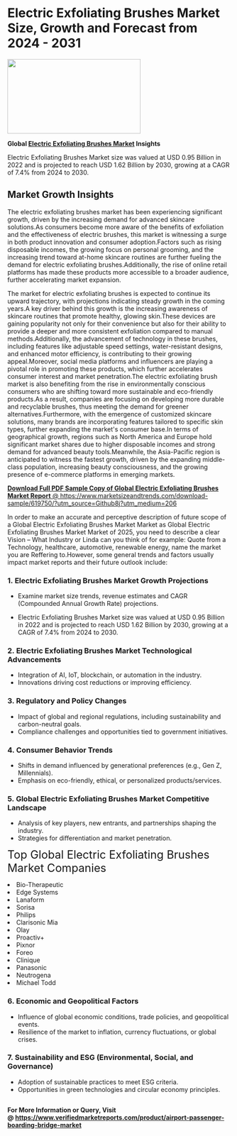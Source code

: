 <H1>Electric Exfoliating Brushes Market Size, Growth and Forecast from 2024 - 2031</H1><img class="aligncenter size-medium wp-image-584254" src="https://thirdeyenews.in/wp-content/uploads/2024/09/Global-Market-Research-300x168.jpeg" alt="" width="300" height="168" /><p><strong>Global&nbsp;<a href="https://www.marketsizeandtrends.com/download-sample/619750/?utm_source=Github8j?utm_medium=206">Electric Exfoliating Brushes Market</a> Insights</strong></p><p>Electric Exfoliating Brushes Market size was valued at USD 0.95 Billion in 2022 and is projected to reach USD 1.62 Billion by 2030, growing at a CAGR of 7.4% from 2024 to 2030.</p><p><h2>Market Growth Insights</h2> <p>The electric exfoliating brushes market has been experiencing significant growth, driven by the increasing demand for advanced skincare solutions.As consumers become more aware of the benefits of exfoliation and the effectiveness of electric brushes, this market is witnessing a surge in both product innovation and consumer adoption.Factors such as rising disposable incomes, the growing focus on personal grooming, and the increasing trend toward at-home skincare routines are further fueling the demand for electric exfoliating brushes.Additionally, the rise of online retail platforms has made these products more accessible to a broader audience, further accelerating market expansion.</p> <p><a href="#"></a></p> <p>The market for electric exfoliating brushes is expected to continue its upward trajectory, with projections indicating steady growth in the coming years.A key driver behind this growth is the increasing awareness of skincare routines that promote healthy, glowing skin.These devices are gaining popularity not only for their convenience but also for their ability to provide a deeper and more consistent exfoliation compared to manual methods.Additionally, the advancement of technology in these brushes, including features like adjustable speed settings, water-resistant designs, and enhanced motor efficiency, is contributing to their growing appeal.Moreover, social media platforms and influencers are playing a pivotal role in promoting these products, which further accelerates consumer interest and market penetration.The electric exfoliating brush market is also benefiting from the rise in environmentally conscious consumers who are shifting toward more sustainable and eco-friendly products.As a result, companies are focusing on developing more durable and recyclable brushes, thus meeting the demand for greener alternatives.Furthermore, with the emergence of customized skincare solutions, many brands are incorporating features tailored to specific skin types, further expanding the market's consumer base.In terms of geographical growth, regions such as North America and Europe hold significant market shares due to higher disposable incomes and strong demand for advanced beauty tools.Meanwhile, the Asia-Pacific region is anticipated to witness the fastest growth, driven by the expanding middle-class population, increasing beauty consciousness, and the growing presence of e-commerce platforms in emerging markets.<p><a href="#"></p><p><span class=""><strong>Download Full PDF Sample Copy of Global Electric Exfoliating Brushes Market Report</strong> @ <a href="https://www.marketsizeandtrends.com/download-sample/619750/?utm_source=Github8j?utm_medium=206" target="_blank">https://www.marketsizeandtrends.com/download-sample/619750/?utm_source=Github8j?utm_medium=206</a></span></p><p>In order to make an accurate and perceptive description of future scope of a Global&nbsp;Electric Exfoliating Brushes Market Market as Global&nbsp;Electric Exfoliating Brushes Market Market of 2025, you need to describe a clear Vision &ndash; What Industry or Linda can you think of for example: Quote from a Technology, healthcare, automotive, renewable energy, name the market you are Reffering to.However, some general trends and factors usually impact market reports and their future outlook include:</p><h3>1.&nbsp;<strong>Electric Exfoliating Brushes Market Growth Projections</strong></h3><ul><li>Examine market size trends, revenue estimates and CAGR (Compounded Annual Growth Rate) projections.</li><li><p>Electric Exfoliating Brushes Market size was valued at USD 0.95 Billion in 2022 and is projected to reach USD 1.62 Billion by 2030, growing at a CAGR of 7.4% from 2024 to 2030.</p></li></ul><h3>2.&nbsp;<strong>Electric Exfoliating Brushes Market Technological Advancements</strong></h3><ul><li>Integration of AI, IoT, blockchain, or automation in the industry.</li><li>Innovations driving cost reductions or improving efficiency.</li></ul><h3>3.&nbsp;<strong>Regulatory and Policy Changes</strong></h3><ul><li>Impact of global and regional regulations, including sustainability and carbon-neutral goals.</li><li>Compliance challenges and opportunities tied to government initiatives.</li></ul><h3>4.&nbsp;<strong>Consumer Behavior Trends</strong></h3><ul><li>Shifts in demand influenced by generational preferences (e.g., Gen Z, Millennials).</li><li>Emphasis on eco-friendly, ethical, or personalized products/services.</li></ul><h3>5.&nbsp;<strong>Global Electric Exfoliating Brushes Market Competitive Landscape</strong></h3><ul><li>Analysis of key players, new entrants, and partnerships shaping the industry.</li><li>Strategies for differentiation and market penetration.</li></ul><p data-pm-slice="1 1 []"><span style="color: inherit; font-family: inherit; font-size: 25px;">Top Global Electric Exfoliating Brushes Market Companies</span></p><div class="" data-test-id=""><p><li>Bio-Therapeutic</li><li> Edge Systems</li><li> Lanaform</li><li> Sorisa</li><li> Philips</li><li> Clarisonic Mia</li><li> Olay</li><li> Proactiv+</li><li> Pixnor</li><li> Foreo</li><li> Clinique</li><li> Panasonic</li><li> Neutrogena</li><li> Michael Todd</li></p></div><h3>6.&nbsp;<strong>Economic and Geopolitical Factors</strong></h3><ul><li>Influence of global economic conditions, trade policies, and geopolitical events.</li><li>Resilience of the market to inflation, currency fluctuations, or global crises.</li></ul><h3>7.&nbsp;<strong>Sustainability and ESG (Environmental, Social, and Governance)</strong></h3><ul><li>Adoption of sustainable practices to meet ESG criteria.</li><li>Opportunities in green technologies and circular economy principles.</li></ul><h2><strong style="font-size: 14px;">For More Information or Query, Visit @&nbsp;</strong><a style="background-color: #ffffff; font-size: 14px;" href="https://www.marketsizeandtrends.com/report/electric-exfoliating-brushes-market/" target="_blank">https://www.verifiedmarketreports.com/product/airport-passenger-boarding-bridge-market</a></h2>